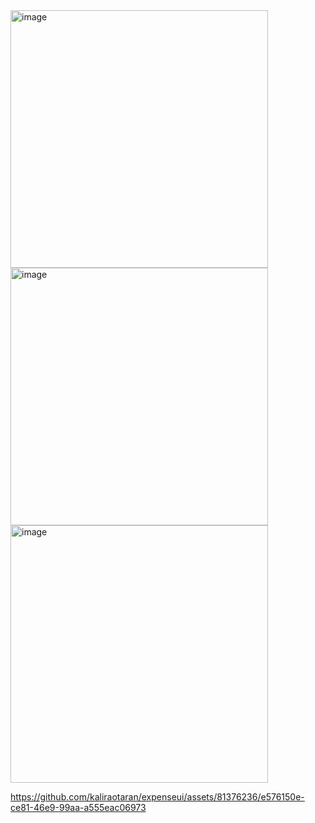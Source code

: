 
<img width="412" alt="image" src="https://github.com/kaliraotaran/expenseui/assets/81376236/9f13d535-1909-4ef5-8e2e-5d955d075e15">

<img width="412" alt="image" src="https://github.com/kaliraotaran/expenseui/assets/81376236/949cba61-ee8f-4b6a-9eb1-352a6cca60b9">


<img width="412" alt="image" src="https://github.com/kaliraotaran/expenseui/assets/81376236/bb115451-e283-4c1f-8e1a-fc263d37f098">






https://github.com/kaliraotaran/expenseui/assets/81376236/e576150e-ce81-46e9-99aa-a555eac06973

